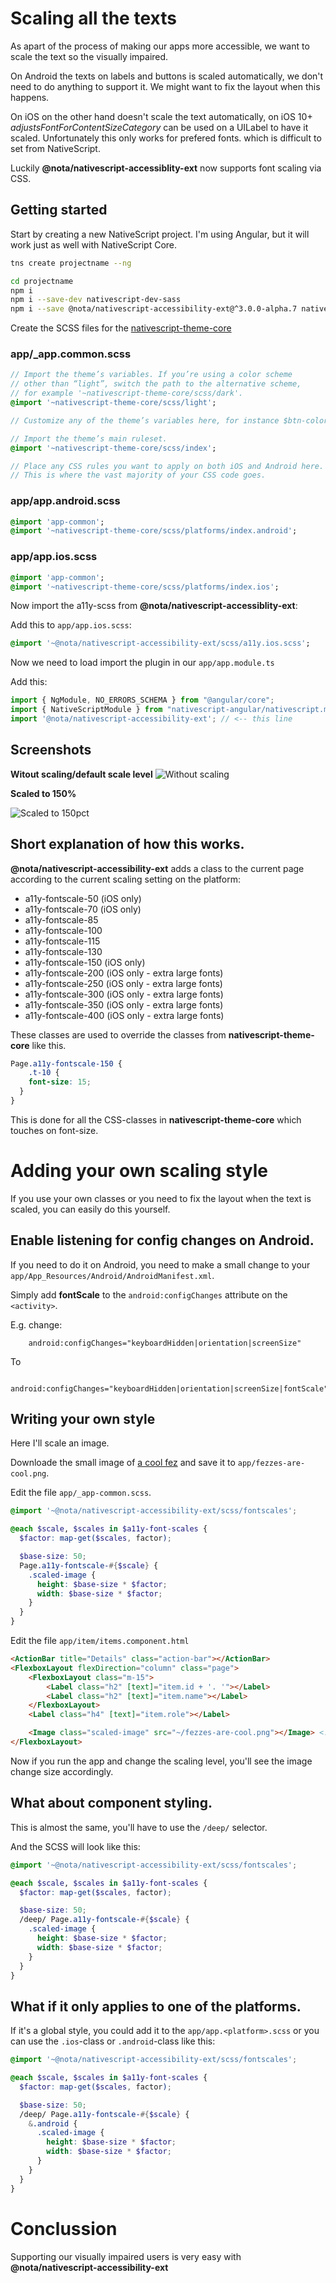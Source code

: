 # Scaling all the texts

As apart of the process of making our apps more accessible, we want to scale the text so the visually impaired.

On Android the texts on labels and buttons is scaled automatically, we don't need to do anything to support it. We might want to fix the layout when this happens.

On iOS on the other hand doesn't scale the text automatically, on iOS 10+  *adjustsFontForContentSizeCategory* can be used on a UILabel to have it scaled.
Unfortunately this only works for prefered fonts. which is difficult to set from NativeScript.

Luckily **@nota/nativescript-accessiblity-ext** now supports font scaling via CSS.

## Getting started

Start by creating a new NativeScript project. I'm using Angular, but it will work just as well with NativeScript Core.

```bash
tns create projectname --ng

cd projectname
npm i
npm i --save-dev nativescript-dev-sass
npm i --save @nota/nativescript-accessibility-ext@^3.0.0-alpha.7 nativescript-globalevents
```

Create the SCSS files for the [nativescript-theme-core](https://docs.nativescript.org/ui/theme#sass-usage)

### app/_app.common.scss
```sass
// Import the theme’s variables. If you’re using a color scheme
// other than “light”, switch the path to the alternative scheme,
// for example '~nativescript-theme-core/scss/dark'.
@import '~nativescript-theme-core/scss/light';

// Customize any of the theme’s variables here, for instance $btn-color: red;

// Import the theme’s main ruleset.
@import '~nativescript-theme-core/scss/index';

// Place any CSS rules you want to apply on both iOS and Android here.
// This is where the vast majority of your CSS code goes.
```

### app/app.android.scss
```sass
@import 'app-common';
@import '~nativescript-theme-core/scss/platforms/index.android';
```

### app/app.ios.scss
```sass
@import 'app-common';
@import '~nativescript-theme-core/scss/platforms/index.ios';
```

Now import the a11y-scss from **@nota/nativescript-accessiblity-ext**:

Add this to `app/app.ios.scss`:
```sass
@import '~@nota/nativescript-accessibility-ext/scss/a11y.ios.scss';
```

Now we need to load import the plugin in our `app/app.module.ts`

Add this:
```typescript
import { NgModule, NO_ERRORS_SCHEMA } from "@angular/core";
import { NativeScriptModule } from "nativescript-angular/nativescript.module";
import '@nota/nativescript-accessibility-ext'; // <-- this line
```

## Screenshots

**Witout scaling/default scale level**
![Without scaling](images/1-without-scaling.png)

**Scaled to 150%**

![Scaled to 150pct](images/2-with-scaling.png)

## Short explanation of how this works.

**@nota/nativescript-accessibility-ext** adds a class to the current page according to the current scaling setting on the platform:
- a11y-fontscale-50 (iOS only)
- a11y-fontscale-70 (iOS only)
- a11y-fontscale-85
- a11y-fontscale-100
- a11y-fontscale-115
- a11y-fontscale-130
- a11y-fontscale-150 (iOS only)
- a11y-fontscale-200 (iOS only - extra large fonts)
- a11y-fontscale-250 (iOS only - extra large fonts)
- a11y-fontscale-300 (iOS only - extra large fonts)
- a11y-fontscale-350 (iOS only - extra large fonts)
- a11y-fontscale-400 (iOS only - extra large fonts)

These classes are used to override the classes from **nativescript-theme-core** like this.

```css
Page.a11y-fontscale-150 {
	.t-10 {
    font-size: 15;
  }
}
```

This is done for all the CSS-classes in **nativescript-theme-core** which touches on font-size.

# Adding your own scaling style

If you use your own classes or you need to fix the layout when the text is scaled, you can easily do this yourself.

## Enable listening for config changes on Android.

If you need to do it on Android, you need to make a small change to your `app/App_Resources/Android/AndroidManifest.xml`.

Simply add **fontScale** to the `android:configChanges` attribute on the `<activity>`.

E.g. change:
```
	android:configChanges="keyboardHidden|orientation|screenSize"
```
To
```
	android:configChanges="keyboardHidden|orientation|screenSize|fontScale"
```

## Writing your own style

Here I'll scale an image.

Downloade the small image of [a cool fez](https://openclipart.org/detail/276028/fez-hat) and save it to `app/fezzes-are-cool.png`.

Edit the file `app/_app-common.scss`.
```scss
@import '~@nota/nativescript-accessibility-ext/scss/fontscales';

@each $scale, $scales in $a11y-font-scales {
  $factor: map-get($scales, factor);

  $base-size: 50;
  Page.a11y-fontscale-#{$scale} {
    .scaled-image {
      height: $base-size * $factor;
      width: $base-size * $factor;
    }
  }
}
```

Edit the file `app/item/items.component.html`
```html
<ActionBar title="Details" class="action-bar"></ActionBar>
<FlexboxLayout flexDirection="column" class="page">
    <FlexboxLayout class="m-15">
        <Label class="h2" [text]="item.id + '. '"></Label>
        <Label class="h2" [text]="item.name"></Label>
    </FlexboxLayout>
    <Label class="h4" [text]="item.role"></Label>

    <Image class="scaled-image" src="~/fezzes-are-cool.png"></Image> <!-- Add this line -->
</FlexboxLayout>
```

Now if you run the app and change the scaling level, you'll see the image change size accordingly.

## What about component styling.

This is almost the same, you'll have to use the `/deep/` selector.

And the SCSS will look like this:

```scss
@import '~@nota/nativescript-accessibility-ext/scss/fontscales';

@each $scale, $scales in $a11y-font-scales {
  $factor: map-get($scales, factor);

  $base-size: 50;
  /deep/ Page.a11y-fontscale-#{$scale} {
    .scaled-image {
      height: $base-size * $factor;
      width: $base-size * $factor;
    }
  }
}
```

## What if it only applies to one of the platforms.

If it's a global style, you could add it to the `app/app.<platform>.scss` or you can use the `.ios`-class or `.android`-class like this:

```scss
@import '~@nota/nativescript-accessibility-ext/scss/fontscales';

@each $scale, $scales in $a11y-font-scales {
  $factor: map-get($scales, factor);

  $base-size: 50;
  /deep/ Page.a11y-fontscale-#{$scale} {
    &.android {
      .scaled-image {
        height: $base-size * $factor;
        width: $base-size * $factor;
      }
    }
  }
}
```

# Conclussion

Supporting our visually impaired users is very easy with **@nota/nativescript-accessibility-ext**
